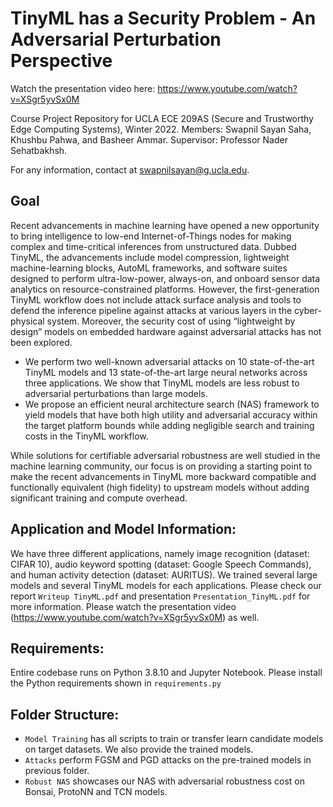 # TinyML has a Security Problem - An Adversarial Perturbation Perspective

Watch the presentation video here: https://www.youtube.com/watch?v=XSgr5yvSx0M

Course Project Repository for UCLA ECE 209AS (Secure and Trustworthy Edge Computing Systems), Winter 2022. Members: Swapnil Sayan Saha, Khushbu Pahwa, and Basheer Ammar. Supervisor: Professor Nader Sehatbakhsh.

For any information, contact at swapnilsayan@g.ucla.edu. 

## Goal
Recent advancements in machine learning have opened a new opportunity to bring intelligence to low-end Internet-of-Things nodes for making complex and time-critical inferences from unstructured data. Dubbed TinyML, the advancements include model compression, lightweight machine-learning blocks, AutoML frameworks, and software suites designed to perform ultra-low-power, always-on, and onboard sensor data analytics on resource-constrained platforms. However, the first-generation TinyML workflow does not include attack surface analysis and tools to defend the inference pipeline against attacks at various layers in the cyber-physical system. Moreover, the security cost of using “lightweight by design” models on embedded hardware against adversarial attacks has not been explored.
* We perform two well-known adversarial attacks on 10 state-of-the-art TinyML models and 13 state-of-the-art
large neural networks across three applications. We show that TinyML models are less robust to adversarial
perturbations than large models.
* We propose an efficient neural architecture search (NAS) framework to yield models that have both high
utility and adversarial accuracy within the target platform bounds while adding negligible search and training
costs in the TinyML workflow.

While solutions for certifiable adversarial robustness are well studied in the machine learning community, our focus is on providing a starting point to make the recent advancements in TinyML more backward compatible and functionally equivalent (high fidelity) to upstream models without adding significant training and compute overhead.

## Application and Model Information:
We have three different applications, namely image recognition (dataset: CIFAR 10), audio keyword spotting (dataset: Google Speech Commands), and human activity detection (dataset: AURITUS). We trained several large models and several TinyML models for each applications. Please check our report ```Writeup TinyML.pdf``` and presentation ```Presentation_TinyML.pdf``` for more information. Please watch the presentation video (https://www.youtube.com/watch?v=XSgr5yvSx0M) as well.

## Requirements:

Entire codebase runs on Python 3.8.10 and Jupyter Notebook. Please install the Python requirements shown in ```requirements.py```

## Folder Structure:
* ```Model Training``` has all scripts to train or transfer learn candidate models on target datasets. We also provide the trained models.
* ```Attacks``` perform FGSM and PGD attacks on the pre-trained models in previous folder.
* ```Robust NAS``` showcases our NAS with adversarial robustness cost on Bonsai, ProtoNN and TCN models.




